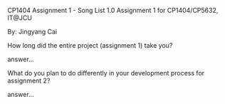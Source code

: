 CP1404 Assignment 1 - Song List 1.0
Assignment 1 for CP1404/CP5632, IT@JCU

By: Jingyang Cai

How long did the entire project (assignment 1) take you?

answer...

What do you plan to do differently in your development process for assignment 2?

answer...